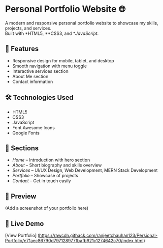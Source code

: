 # Personal Portfolio Website 🌐

A modern and responsive personal portfolio website to showcase my skills, projects, and services.  
Built with *HTML5, **CSS3, and **JavaScript*.

## 🚀 Features
- Responsive design for mobile, tablet, and desktop
- Smooth navigation with menu toggle
- Interactive services section
- About Me section
- Contact information

## 🛠 Technologies Used
- HTML5
- CSS3
- JavaScript
- Font Awesome Icons
- Google Fonts

## 📌 Sections
- *Home* – Introduction with hero section
- *About* – Short biography and skills overview
- *Services* – UI/UX Design, Web Development, MERN Stack Development
- *Portfolio* – Showcase of projects
- *Contact* – Get in touch easily

## 📸 Preview
(Add a screenshot of your portfolio here)

## 🔗 Live Demo
[View Portfolio] (https://rawcdn.githack.com/ranjeetchauhan123/Persional-Portfolio/e71aec86790d797128977fbafb921c1274642c70/index.html)

